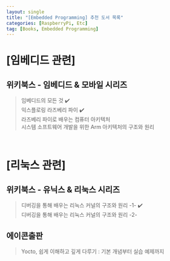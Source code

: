 ```yaml
---
layout: single
title: "[Embedded Programming] 추천 도서 목록"
categories: [RaspberryPi, Etc]
tag: [Books, Embedded Programming]
---
```


# **[임베디드 관련]**
## 위키북스 - 임베디드 & 모바일 시리즈
> 임베디드의 모든 것 ✔️ <br/>
> 익스플로링 라즈베리 파이 ✔️ <br/>
> 라즈베리 파이로 배우는 컴퓨터 아키텍처 <br/>
> 시스템 소프트웨어 개발을 위한 Arm 아키텍처의 구조와 원리 <br/>

<br/>

# **[리눅스 관련]**
## 위키북스 - 유닉스 & 리눅스 시리즈  
> 디버깅을 통해 배우는 리눅스 커널의 구조와 원리 -1- ✔️ <br/>
> 디버깅을 통해 배우는 리눅스 커널의 구조와 원리 -2- <br/>

## 에이콘출판
> Yocto, 쉽게 이해하고 깊게 다루기 : 기본 개념부터 실습 예제까지 <br/>